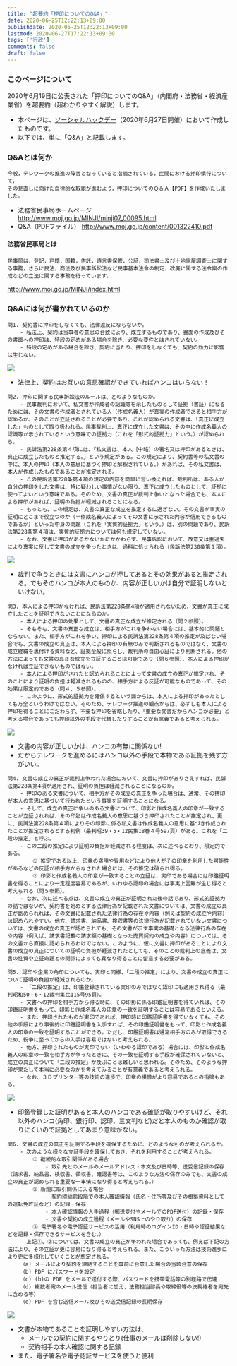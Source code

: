 ```yaml
---
title: "超要約「押印についてのQ&A」"
date: 2020-06-25T12:22:13+09:00
publishdate: 2020-06-25T12:22:13+09:00
lastmod: 2020-06-27T17:22:13+09:00
tags: ['行政']
comments: false
draft: false
---
```

### このページについて
2020年6月19日に公表された「押印についてのQ&A」（内閣府・法務省・経済産業省）を超要約（超わかりやすく解説）します。
- 本ページは、[ソーシャルハックデー](https://hackmd.io/xlWlalMHROunoNka9QC0EQ?view)（2020年6月27日開催）において作成したものです。
- 以下では、単に「Q&A」と記載します。

### Q&Aとは何か
```
今般，テレワークの推進の障害となっていると指摘されている，民間における押印慣行について，
その見直しに向けた自律的な取組が進むよう，押印についてのＱ＆Ａ【PDF】を作成いたしました。
```
<!--more--> 
- 法務省民事局ホームページ
http://www.moj.go.jp/MINJI/minji07_00095.html
- Q&A（PDFファイル）
http://www.moj.go.jp/content/001322410.pdf

#### 法務省民事局とは
```
民事局は，登記，戸籍，国籍，供託，遺言書保管，公証，司法書士及び土地家屋調査士に関する事務，さらに民法，商法及び民事訴訟法など民事基本法令の制定，改廃に関する法令案の作成などの立法に関する事務を行っています。
```
http://www.moj.go.jp/MINJI/index.html

### Q&Aには何が書かれているのか

```
問1. 契約書に押印をしなくても、法律違反にならないか。
    - 私法上、契約は当事者の意思の合致により、成立するものであり、書面の作成及びその書面への押印は、特段の定めがある場合を除き、必要な要件とはされていない。
    - 特段の定めがある場合を除き、契約に当たり、押印をしなくても、契約の効力に影響は生じない。
```
![](https://i.imgur.com/GFUBSTc.png)

- 法律上、契約はお互いの意思確認ができていればハンコはいらない！
```
問2. 押印に関する民事訴訟法のルールは、どのようなものか。
    - 民事裁判において、私文書が作成者の認識等を示したものとして証拠（書証）になるためには、その文書の作成者とされている人（作成名義人）が真実の作成者であると相手方が認めるか、そのことが立証されることが必要であり、これが認められる文書は、「真正に成立した」ものとして取り扱われる。民事裁判上、真正に成立した文書は、その中に作成名義人の認識等が示されているという意味での証拠力（これを「形式的証拠力」という。）が認められる。
    - 民訴法第228条第４項には、「私文書は、本人［中略］の署名又は押印があるときは、真正に成立したものと推定する。」という規定がある。この規定により、契約書等の私文書の中に、本人の押印（本人の意思に基づく押印と解釈されている。）があれば、その私文書は、本人が作成したものであることが推定される。
    - この民訴法第228条第４項の規定の内容を簡単に言い換えれば、裁判所は、ある人が自分の押印をした文書は、特に疑わしい事情がない限り、真正に成立したものとして、証拠に使ってよいという意味である。そのため、文書の真正が裁判上争いとなった場合でも、本人による押印があれば、証明の負担が軽減されることになる。
    - もっとも、この規定は、文書の真正な成立を推定するに過ぎない。その文書が事実の証明にどこまで役立つのか（＝作成名義人によってその文書に示された内容が信用できるものであるか）といった中身の問題（これを「実質的証拠力」という。）は、別の問題であり、民訴法第228条第４項は、実質的証拠力については何も規定していない。
    - なお、文書に押印があるかないかにかかわらず、民事訴訟において、故意又は重過失により真実に反して文書の成立を争ったときは、過料に処せられる（民訴法第230条第１項）。
```
![](https://i.imgur.com/kwGn41H.png)
- 裁判で争うときには文書にハンコが押してあるとその効果があると推定される。でもそのハンコが本人のものか、内容が正しいかは自分で証明しないといけない。
```
問3. 本人による押印がなければ、民訴法第228条第4項が適用されないため、文書が真正に成立したことを証明できないことになるのか。
    - 本人による押印の効果として、文書の真正な成立が推定される（問２参照）。
    - そもそも、文書の真正な成立は、相手方がこれを争わない場合には、基本的に問題とならない。また、相手方がこれを争い、押印による民訴法第228条第４項の推定が及ばない場合でも、文書の成立の真正は、本人による押印の有無のみで判断されるものではなく、文書の成立経緯を裏付ける資料など、証拠全般に照らし、裁判所の自由心証により判断される。他の方法によっても文書の真正な成立を立証することは可能であり（問６参照）、本人による押印がなければ立証できないものではない。
    - 本人による押印がされたと認められることによって文書の成立の真正が推定され、そのことにより証明の負担は軽減されるものの、相手方による反証が可能なものであって、その効果は限定的である（問４、５参照）。
    - このように、形式的証拠力を確保するという面からは、本人による押印があったとしても万全というわけではない。そのため、テレワーク推進の観点からは、必ずしも本人による押印を得ることにこだわらず、不要な押印を省略したり、「重要な文書だからハンコが必要」と考える場合であっても押印以外の手段で代替したりすることが有意義であると考えられる。
```
![](https://i.imgur.com/xXb8XZ0.png)

- 文書の内容が正しいかは、ハンコの有無に関係ない!
- だからテレワークを進めるにはハンコ以外の手段で本物である証拠を残す方がいい。
```
問4. 文書の成立の真正が裁判上争われた場合において、文書に押印がありさえすれば、民訴法第228条第4項が適用され、証明の負担は軽減されることになるのか。
    - 押印のある文書について、相手方がその成立の真正を争った場合は、通常、その押印が本人の意思に基づいて行われたという事実を証明することになる。
    - そして、成立の真正に争いのある文書について、印影と作成名義人の印章が一致することが立証されれば、その印影は作成名義人の意思に基づき押印されたことが推定され、更に、民訴法第228条第４項によりその印影に係る私文書は作成名義人の意思に基づき作成されたことが推定されるとする判例（最判昭39・5・12民集18巻４号597頁）がある。これを「二段の推定」と呼ぶ。
    - この二段の推定により証明の負担が軽減される程度は、次に述べるとおり、限定的である。
        ① 推定である以上、印章の盗用や冒用などにより他人がその印章を利用した可能性があるなどの反証が相手方からなされた場合には、その推定は破られ得る。
        ② 印影と作成名義人の印章が一致することの立証は、実印である場合には印鑑証明書を得ることにより一定程度容易であるが、いわゆる認印の場合には事実上困難が生じ得ると考えられる（問５参照）。
    - なお、次に述べる点は、文書の成立の真正が証明された後の話であり、形式的証拠力の話ではないが、契約書を始めとする法律行為が記載された文書については、文書の成立の真正が認められれば、その文書に記載された法律行為の存在や内容（例えば契約の成立や内容）は認められやすい。他方、請求書、納品書、検収書等の法律行為が記載されていない文書については、文書の成立の真正が認められても、その文書が示す事実の基礎となる法律行為の存在や内容（例えば、請求書記載の請求額の基礎となった売買契約の成立や内容）については、その文書から直接に認められるわけではない。このように、仮に文書に押印があることにより文書の成立の真正についての証明の負担が軽減されたとしても、そのことの裁判上の意義は、文書の性質や立証命題との関係によっても異なり得ることに留意する必要がある。
```

```
問5. 認印や企業の角印についても、実印と同様、「二段の推定」により、文書の成立の真正について証明の負担が軽減されるのか。
    - 「二段の推定」は、印鑑登録されている実印のみではなく認印にも適用され得る（最判昭和50・6・12裁判集民115号95頁）。
    - 文書への押印を相手方から得る時に、その印影に係る印鑑証明書を得ていれば、その印鑑証明書をもって、印影と作成名義人の印章の一致を証明することは容易であるといえる。
    - また、押印されたものが実印であれば、押印時に印鑑証明書を得ていなくても、その他の手段により事後的に印鑑証明書を入手すれば、その印鑑証明書をもって、印影と作成名義人の印章の一致を証明することができる。ただし、印鑑証明書は通常相手方のみが取得できるため、紛争に至ってからの入手は容易ではないと考えられる。
    - 他方、押印されたものが実印でない（いわゆる認印である）場合には、印影と作成名義人の印章の一致を相手方が争ったときに、その一致を証明する手段が確保されていないと、成立の真正について「二段の推定」が及ぶことは難しいと思われる。そのため、そのような押印が果たして本当に必要なのかを考えてみることが有意義であると考えられる。
    - なお、３Ｄプリンター等の技術の進歩で、印章の模倣がより容易であるとの指摘もある。
```
![](https://i.imgur.com/cNgWlPL.png)

- 印鑑登録した証明があると本人のハンコである確認が取りやすいけど、それ以外のハンコ(角印、銀行印、認印、三文判など)だと本人のものか確認が取りにくいので証拠としてあまり意味がない。
```
問6. 文書の成立の真正を証明する手段を確保するために、どのようなものが考えられるか。
    - 次のような様々な立証手段を確保しておき、それを利用することが考えられる。
        ① 継続的な取引関係がある場合
            - 取引先とのメールのメールアドレス・本文及び日時等、送受信記録の保存（請求書、納品書、検収書、領収書、確認書等は、このような方法の保存のみでも、文書の成立の真正が認められる重要な一事情になり得ると考えられる。）
        ② 新規に取引関係に入る場合
            - 契約締結前段階での本人確認情報（氏名・住所等及びその根拠資料としての運転免許証など）の記録・保存
            - 本人確認情報の入手過程（郵送受付やメールでのPDF送付）の記録・保存
            - 文書や契約の成立過程（メールやSNS上のやり取り）の保存
        ③ 電子署名や電子認証サービスの活用（利用時のログインID・日時や認証結果などを記録・保存できるサービスを含む。）
    - 上記①、②については、文書の成立の真正が争われた場合であっても、例えば下記の方法により、その立証が更に容易になり得ると考えられる。また、こういった方法は技術進歩により更に多様化していくことが想定される。
    （a) メールにより契約を締結することを事前に合意した場合の当該合意の保存
    （b) PDF にパスワードを設定
    （c) (b)の PDF をメールで送付する際、パスワードを携帯電話等の別経路で伝達
    （d) 複数者宛のメール送信（担当者に加え、法務担当部長や取締役等の決裁権者を宛先に含める等）
    （e) PDF を含む送信メール及びその送受信記録の長期保存
```
![](https://i.imgur.com/hm2HPck.png)
- 文書が本物であることを証明しやすい方法は、
    -  メールでの契約に関するやりとり(仕事のメールは削除しない!)
    -  契約相手の本人確認に関する記録
-  また、電子署名や電子認証サービスを使うと便利